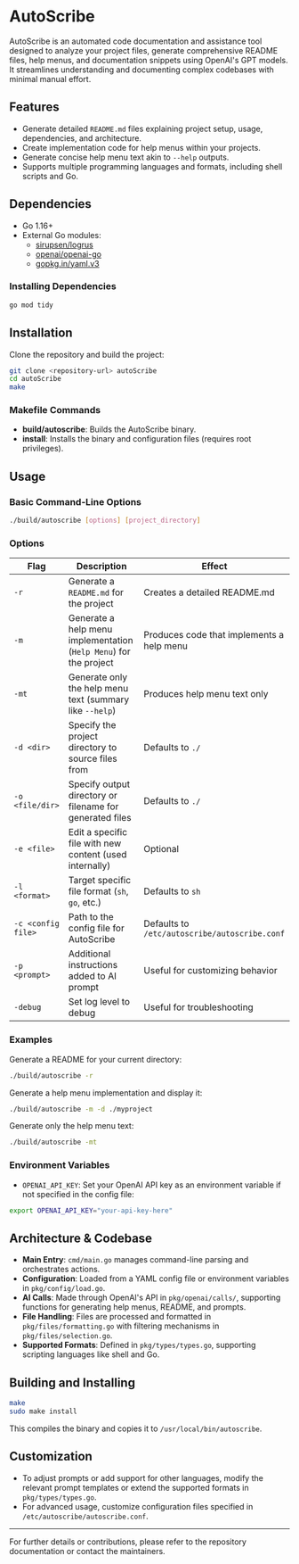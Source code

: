 # AutoScribe

AutoScribe is an automated code documentation and assistance tool designed to analyze your project files, generate comprehensive README files, help menus, and documentation snippets using OpenAI's GPT models. It streamlines understanding and documenting complex codebases with minimal manual effort.

## Features

- Generate detailed `README.md` files explaining project setup, usage, dependencies, and architecture.
- Create implementation code for help menus within your projects.
- Generate concise help menu text akin to `--help` outputs.
- Supports multiple programming languages and formats, including shell scripts and Go.

## Dependencies

- Go 1.16+  
- External Go modules:
  - [sirupsen/logrus](https://github.com/sirupsen/logrus)
  - [openai/openai-go](https://github.com/openai/openai-go)
  - [gopkg.in/yaml.v3](https://gopkg.in/yaml.v3)

### Installing Dependencies

```bash
go mod tidy
```

## Installation

Clone the repository and build the project:

```bash
git clone <repository-url> autoScribe
cd autoScribe
make
```

### Makefile Commands

- **build/autoscribe**: Builds the AutoScribe binary.
- **install**: Installs the binary and configuration files (requires root privileges).

## Usage

### Basic Command-Line Options

```bash
./build/autoscribe [options] [project_directory]
```

### Options

| Flag               | Description                                                                                              | Effect                                                       |
|--------------------|----------------------------------------------------------------------------------------------------------|--------------------------------------------------------------|
| `-r`               | Generate a `README.md` for the project                                                                   | Creates a detailed README.md                                |
| `-m`               | Generate a help menu implementation (`Help Menu`) for the project                                        | Produces code that implements a help menu                  |
| `-mt`              | Generate only the help menu text (summary like `--help`)                                                 | Produces help menu text only                              |
| `-d <dir>`         | Specify the project directory to source files from                                                       | Defaults to `./`                                           |
| `-o <file/dir>`    | Specify output directory or filename for generated files                                                  | Defaults to `./`                                           |
| `-e <file>`        | Edit a specific file with new content (used internally)                                                  | Optional                                                   |
| `-l <format>`      | Target specific file format (`sh`, `go`, etc.)                                                            | Defaults to `sh`                                           |
| `-c <config file>` | Path to the config file for AutoScribe                                                                   | Defaults to `/etc/autoscribe/autoscribe.conf`             |
| `-p <prompt>`      | Additional instructions added to AI prompt                                                              | Useful for customizing behavior                            |
| `-debug`           | Set log level to debug                                                                                    | Useful for troubleshooting                                 |

### Examples

Generate a README for your current directory:

```bash
./build/autoscribe -r
```

Generate a help menu implementation and display it:

```bash
./build/autoscribe -m -d ./myproject
```

Generate only the help menu text:

```bash
./build/autoscribe -mt
```

### Environment Variables

- `OPENAI_API_KEY`: Set your OpenAI API key as an environment variable if not specified in the config file:

```bash
export OPENAI_API_KEY="your-api-key-here"
```

## Architecture & Codebase

- **Main Entry**: `cmd/main.go` manages command-line parsing and orchestrates actions.
- **Configuration**: Loaded from a YAML config file or environment variables in `pkg/config/load.go`.
- **AI Calls**: Made through OpenAI's API in `pkg/openai/calls/`, supporting functions for generating help menus, README, and prompts.
- **File Handling**: Files are processed and formatted in `pkg/files/formatting.go` with filtering mechanisms in `pkg/files/selection.go`.
- **Supported Formats**: Defined in `pkg/types/types.go`, supporting scripting languages like shell and Go.

## Building and Installing

```bash
make
sudo make install
```

This compiles the binary and copies it to `/usr/local/bin/autoscribe`.

## Customization

- To adjust prompts or add support for other languages, modify the relevant prompt templates or extend the supported formats in `pkg/types/types.go`.
- For advanced usage, customize configuration files specified in `/etc/autoscribe/autoscribe.conf`.

---

For further details or contributions, please refer to the repository documentation or contact the maintainers.